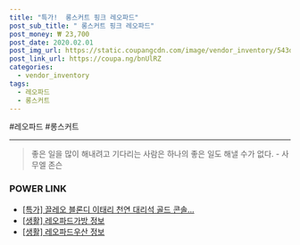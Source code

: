 ```yaml
--- 
title: "특가!  롱스커트 핑크 레오파드" 
post_sub_title: " 롱스커트 핑크 레오파드" 
post_money: ₩ 23,700 
post_date: 2020.02.01 
post_img_url: https://static.coupangcdn.com/image/vendor_inventory/543d/ee8f0fcd29725bf9600066fe6b7f276c27a1edf46c5dcb7bfae3d1deec53.jpg 
post_link_url: https://coupa.ng/bnUlRZ 
categories: 
  - vendor_inventory 
tags: 
  - 레오파드 
  - 롱스커트 
--- 
```

  #레오파드 #롱스커트 
<hr> 

> 좋은 일을 많이 해내려고 기다리는 사람은 하나의 좋은 일도 해낼 수가 없다. - 사무엘 존슨 


### POWER LINK

* <a href="https://blog.naver.com/sakai111/221789329909" target="_blank">[특가] 끌레오 블론디 이태리 천연 대리석 골드 콘솔...</a>
* <a href="https://blog.naver.com/santokki14/221770918874" target="_blank"> [생활] 레오파드가방 정보 </a>
* <a href="https://blog.naver.com/santokki14/221768597381" target="_blank"> [생활] 레오파드우산 정보 </a>

